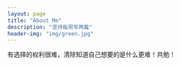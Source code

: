 ```yaml
---
layout: page
title: "About Me"
description: "坚持每周写两篇" 
header-img: "img/green.jpg"
---
```


有选择的权利很难，清除知道自己想要的是什么更难！共勉！





